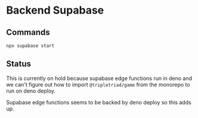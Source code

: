 # Backend Supabase

## Commands

`npx supabase start`

## Status

This is currently on hold because supabase edge functions run in deno and we can't figure out how to import `@tripletriad/game` from the monorepo to run on deno deploy.

Supabase edge functions seems to be backed by deno deploy so this adds up.
